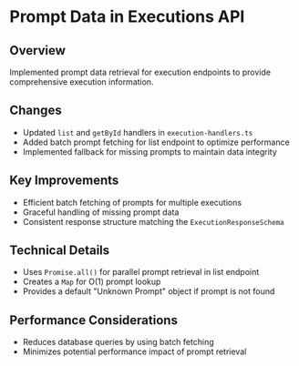 # Prompt Data in Executions API

## Overview
Implemented prompt data retrieval for execution endpoints to provide comprehensive execution information.

## Changes
- Updated `list` and `getById` handlers in `execution-handlers.ts`
- Added batch prompt fetching for list endpoint to optimize performance
- Implemented fallback for missing prompts to maintain data integrity

## Key Improvements
- Efficient batch fetching of prompts for multiple executions
- Graceful handling of missing prompt data
- Consistent response structure matching the `ExecutionResponseSchema`

## Technical Details
- Uses `Promise.all()` for parallel prompt retrieval in list endpoint
- Creates a `Map` for O(1) prompt lookup
- Provides a default "Unknown Prompt" object if prompt is not found

## Performance Considerations
- Reduces database queries by using batch fetching
- Minimizes potential performance impact of prompt retrieval
